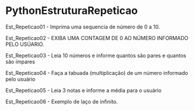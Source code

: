# PythonEstruturaRepeticao

Est_Repeticao01 - Imprima uma sequencia de número de 0 a 10.

Est_Repeticao02 - EXIBA UMA CONTAGEM DE 0 AO NÚMERO INFORMADO PELO USÚARIO.

Est_Repeticao03 - Leia 10 números e informe quantos são pares e quantos são ímpares

Est_Repeticao04 - Faça a tabuada (multiplicação) de um número informado pelo usuário

Est_Repeticao05 - Leia 3 notas e informe a média para o usuário

Est_Repeticao06 -  Exemplo de laço de infinito.
